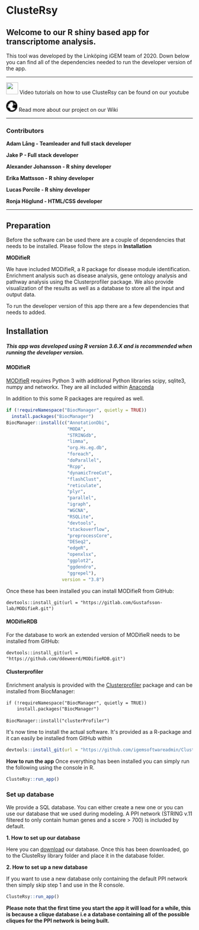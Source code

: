 # ClusteRsy


## Welcome to our R shiny based app for transcriptome analysis.
This tool was developed by the Linköping iGEM team of 2020. Down below you can find all of the dependencies needed to run the developer version of the app.

---
[<img height="32" width="32" src="https://cdn.jsdelivr.net/npm/simple-icons@v3/icons/youtube.svg" />](https://www.youtube.com/channel/UCLzs3_Txac7oKbWv5Xl6v-w/featured)  Video tutorials on how to use ClusteRsy can be found on our youtube

[<img height="30" width="30" src="https://raw.githubusercontent.com/iconic/open-iconic/master/svg/globe.svg"/>](https://2020.igem.org/Team:Linkoping) Read more about our project on our Wiki

---

### __Contributors__

__Adam Lång - Teamleader and full stack developer__

__Jake P - Full stack developer__

__Alexander Johansson - R shiny developer__

__Erika Mattsson - R shiny developer__

__Lucas Porcile - R shiny developer__

__Ronja Höglund - HTML/CSS developer__

---

## __Preparation__
Before the software can be used there are a couple of dependencies that needs to be installed. Please follow the steps in __Installation__ 

__MODifieR__

We have included MODifieR, a R package for disease module identification. Enrichment analysis such as disease analysis, gene ontology analysis and pathway analysis using the Clusterprofiler package. We also provide visualization of the results as well as a database to store all the input and output data.


To run the developer version of this app there are a few dependencies that needs to added.


## __Installation__


##### This app was developed using R version 3.6.X and is recommended when running the developer version.

#### MODifieR

[MODifieR](https://gitlab.com/Gustafsson-lab/MODifieR) requires Python 3 with additional Python libraries scipy, sqlite3, numpy and networkx. They are all included within [Anaconda](https://docs.anaconda.com/anaconda/install/)

In addition to this some R packages are required as well.
```R
if (!requireNamespace("BiocManager", quietly = TRUE))
  install.packages("BiocManager")
BiocManager::install(c("AnnotationDbi",
                       "MODA",
                       "STRINGdb",
                       "limma",
                       "org.Hs.eg.db",
                       "foreach",
                       "doParallel",
                       "Rcpp",
                       "dynamicTreeCut",
                       "flashClust",
                       "reticulate",
                       "plyr",
                       "parallel",
                       "igraph",
                       "WGCNA",
                       "RSQLite",
                       "devtools",
                       "stackoverflow",
                       "preprocessCore",
                       "DESeq2",
                       "edgeR",
                       "openxlsx",
                       "ggplot2",
                       "ggdendro",
                       "ggrepel"),
                     version = "3.8")
```

Once these has been installed you can install MODifieR from GitHub:

```
devtools::install_git(url = "https://gitlab.com/Gustafsson-lab/MODifieR.git")
```

#### MODifieRDB
For the database to work an extended version of MODifieR needs to be installed from GitHub:

```
devtools::install_git(url = "https://github.com/ddeweerd/MODifieRDB.git")
```
#### Clusterprofiler
Enrichment analysis is provided with the [Clusterprofiler](https://bioconductor.org/packages/release/bioc/vignettes/clusterProfiler/inst/doc/clusterProfiler.html) package and can be installed from BiocManager:

```
if (!requireNamespace("BiocManager", quietly = TRUE))
    install.packages("BiocManager")

BiocManager::install("clusterProfiler")
```

It's now time to install the actual software. It's provided as a R-package and it can easily be installed from GitHub within

```R
devtools::install_git(url = "https://github.com/igemsoftwareadmin/ClusteRsy-Linkoping.git")
```

__How to run the app__
Once everything has been installed you can simply run the following using the console in R. 

```R
ClusteRsy::run_app()
```

### __Set up database__
We provide a SQL database. You can either create a new one or you can use our database that we used during modeling. A PPI network (STRING v.11 filtered to only contain human genes and a score > 700) is included by default.  

__1. How to set up our database__ 

Here you can [download](https://www.dropbox.com/s/z731ksu1mryfbt6/igem.db?dl=0) our database. Once this has been downloaded, go to the ClusteRsy library folder and place it in the database folder. 

__2. How to set up a new database__

If you want to use a new database only containing the default PPI network then simply skip step 1 and use in the R console.
```R
ClusteRsy::run_app()
``` 

__Please note that the first time you start the app it will load for a while, this is because a clique database i.e a database containing all of the possible cliques for the PPI network is being built.__
